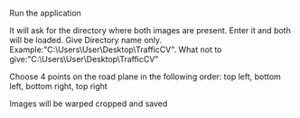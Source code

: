 Run the application

It will ask for the directory where both images are present. Enter it and both will be loaded.
Give Directory name only. Example:"C:\Users\User\Desktop\TrafficCV".
What not to give:"C:\Users\User\Desktop\TrafficCV\"

Choose 4 points on the road plane in the following order: top left, bottom left, bottom right, top right

Images will be warped cropped and saved